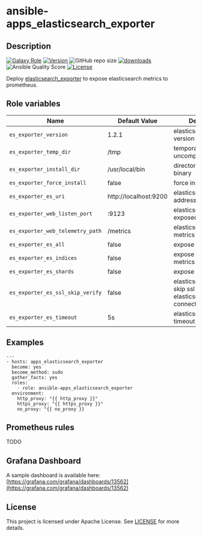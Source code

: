 # ansible-apps_elasticsearch_exporter

## Description

[![Galaxy Role](https://img.shields.io/badge/galaxy-apps_acng-purple?style=flat)](https://galaxy.ansible.com/lotusnoir/apps_acng)
[![Version](https://img.shields.io/github/release/lotusnoir/ansible-apps_acng.svg)](https://github.com/lotusnoir/ansible-apps_acng/releases/latest)
![GitHub repo size](https://img.shields.io/github/repo-size/lotusnoir/ansible-apps_acng?color=orange&style=flat)
[![downloads](https://img.shields.io/ansible/role/d/52265)](https://galaxy.ansible.com/lotusnoir/apps_acng)
![Ansible Quality Score](https://img.shields.io/ansible/quality/52265)
[![License](https://img.shields.io/badge/license-Apache--2.0-brightgreen?style=flat)](https://opensource.org/licenses/Apache-2.0)

Deploy [elasticsearch_exporter](https://github.com/justwatchcom/elasticsearch_exporter) to expose elasticsearch metrics to prometheus.

## Role variables

| Name                             | Default Value         | Description                        |
| -------------------------------- | --------------------- | -----------------------------------|
| `es_exporter_version`            | 1.2.1                 | elasticsearch_exporter version |
| `es_exporter_temp_dir`           | /tmp                  | temporary directory to uncompress package |
| `es_exporter_install_dir`        | /usr/local/bin        | directory to install binary |
| `es_exporter_force_install`      | false                 | force install variable |
| `es_exporter_es_uri`             | http://localhost:9200 | elasticsearch web address |
| `es_exporter_web_listen_port`    | :9123                 | elasticsearch_exporter exposed port |
| `es_exporter_web_telemetry_path` | /metrics              | elasticsearch_exporter metrics path |
| `es_exporter_es_all`             | false                 | expose all metrics |
| `es_exporter_es_indices`         | false                 | expose indices metrics |
| `es_exporter_es_shards`          | false                 | expose shards metrics |
| `es_exporter_es_ssl_skip_verify` | false                 | elasticsearch_exporter skip ssl on elasticsearch web connection |
| `es_exporter_es_timeout`         | 5s                    | elasticsearch_exporter timeout |

## Examples

	---
	- hosts: apps_elasticsearch_exporter
	  become: yes
	  become_method: sudo
	  gather_facts: yes
	  roles:
	    - role: ansible-apps_elasticsearch_exporter
	  environment: 
	    http_proxy: "{{ http_proxy }}"
	    https_proxy: "{{ https_proxy }}"
	    no_proxy: "{{ no_proxy }}

## Prometheus rules

TODO

## Grafana Dashboard

A sample dashboard is available here: [https://grafana.com/grafana/dashboards/13562](https://grafana.com/grafana/dashboards/13562)

## License

This project is licensed under Apache License. See [LICENSE](/LICENSE) for more details.
